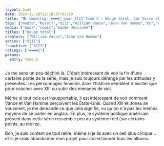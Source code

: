 ```yaml
---
layout: book
date: 2024-12-28T22:10:37+01:00
title: "📚 bookblog: ❤️❤️❤️❤️🖤 pour XIII Tome 5 : Rouge total, par Vance et Van Hamme"
tags: ["media","Myself","XIII","William Vance","Jean Van Hamme","bd","comics","sexism","Bechdel test"]
media: ["book","comic","bande dessinée"]
titles: ["Rouge total"]
creators: ["William Vance","Jean Van Hamme"]
series: ["XIII"]
franchise: ["XIII"]
ratings: ["❤️❤️❤️❤️🖤"]
params:
  entry: Tome 5
---
```


Je me sens un peu déchiré là. C'était intéressant de voir la fin d'une certaine partie de la série, mais je suis toujours dérangé par les attitudes y présentes. Les personnages féminins dans l'histoire semblent n'exister que pour coucher avec XIII ou subir des menaces de viol. 

Même si tout cela est insupportable, il est intéressant de voir comment Vance et Van Hamme perçoivent les États-Unis. Quand XIII et Jones se vouvoient, je me demande ce que cela signifie, vu qu'on n'a pas les mêmes moyens de se parler en anglais. En plus, le système politique américain présent dans cette série ressemble peu au système réel (sur certains points, au moins).

Bon, je suis content de tout relire, même si je lis avec un oeil plus critique... et si je crois abandonner mon projet pour collectionner tous les albums.
